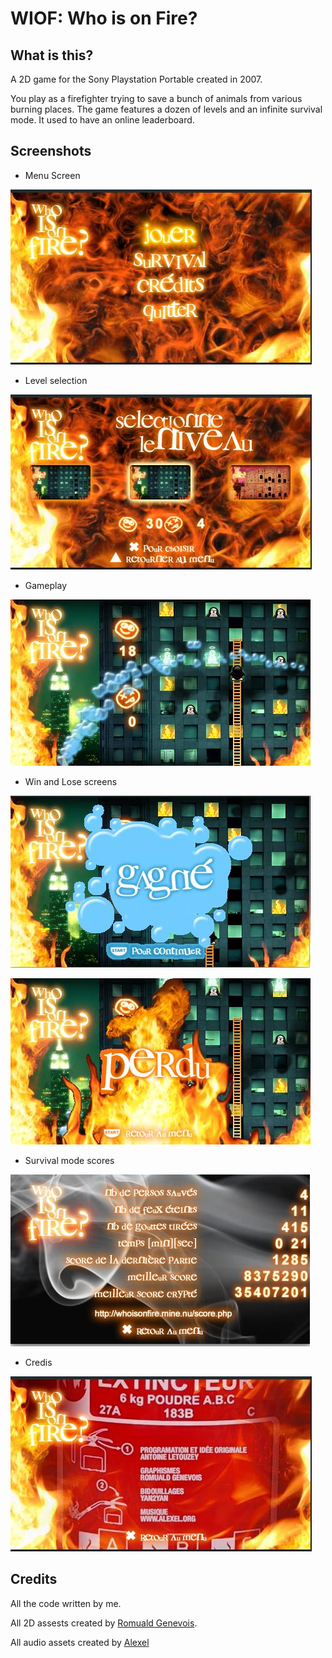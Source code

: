 # WIOF: Who is on Fire?


## What is this?
A 2D game for the Sony Playstation Portable created in 2007.

You play as a firefighter trying to save a bunch of animals from various burning places. The game features a dozen of 
levels and an infinite survival mode. It used to have an online leaderboard.

## Screenshots

- Menu Screen

![Main menu](screenshots/menu.jpg)

- Level selection

![Level selection](screenshots/levels.jpg)

- Gameplay

![Gameplay](screenshots/game.jpg)

- Win and Lose screens

![Win](screenshots/won.jpg)

![lose](screenshots/lost.jpg)

- Survival mode scores

![Survival](screenshots/survival.jpg)

- Credis

![Survival](screenshots/credits.jpg)




## Credits

All the code written by me. 

All 2D assests created by [Romuald Genevois](https://www.romualdgenevois.com/).

All audio assets created by [Alexel](https://alexel.org/)